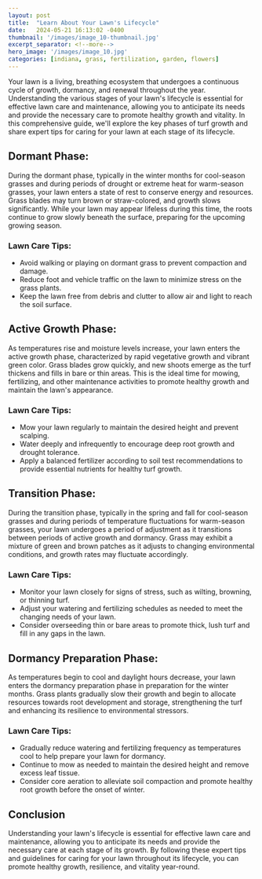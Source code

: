 ```yaml
---
layout: post
title:  "Learn About Your Lawn's Lifecycle"
date:   2024-05-21 16:13:02 -0400
thumbnail: '/images/image_10-thumbnail.jpg'
excerpt_separator: <!--more-->
hero_image: '/images/image_10.jpg'
categories: [indiana, grass, fertilization, garden, flowers]
---
```

Your lawn is a living, breathing ecosystem that undergoes a continuous cycle of growth, dormancy, and renewal throughout the year. <!--more-->Understanding the various stages of your lawn's lifecycle is essential for effective lawn care and maintenance, allowing you to anticipate its needs and provide the necessary care to promote healthy growth and vitality. In this comprehensive guide, we'll explore the key phases of turf growth and share expert tips for caring for your lawn at each stage of its lifecycle.

## Dormant Phase:
During the dormant phase, typically in the winter months for cool-season grasses and during periods of drought or extreme heat for warm-season grasses, your lawn enters a state of rest to conserve energy and resources. Grass blades may turn brown or straw-colored, and growth slows significantly. While your lawn may appear lifeless during this time, the roots continue to grow slowly beneath the surface, preparing for the upcoming growing season.

### Lawn Care Tips:
* Avoid walking or playing on dormant grass to prevent compaction and damage.
* Reduce foot and vehicle traffic on the lawn to minimize stress on the grass plants.
* Keep the lawn free from debris and clutter to allow air and light to reach the soil surface.

## Active Growth Phase:
As temperatures rise and moisture levels increase, your lawn enters the active growth phase, characterized by rapid vegetative growth and vibrant green color. Grass blades grow quickly, and new shoots emerge as the turf thickens and fills in bare or thin areas. This is the ideal time for mowing, fertilizing, and other maintenance activities to promote healthy growth and maintain the lawn's appearance.

### Lawn Care Tips:
* Mow your lawn regularly to maintain the desired height and prevent scalping.
* Water deeply and infrequently to encourage deep root growth and drought tolerance.
* Apply a balanced fertilizer according to soil test recommendations to provide essential nutrients for healthy turf growth.

## Transition Phase:
During the transition phase, typically in the spring and fall for cool-season grasses and during periods of temperature fluctuations for warm-season grasses, your lawn undergoes a period of adjustment as it transitions between periods of active growth and dormancy. Grass may exhibit a mixture of green and brown patches as it adjusts to changing environmental conditions, and growth rates may fluctuate accordingly.

### Lawn Care Tips:
* Monitor your lawn closely for signs of stress, such as wilting, browning, or thinning turf.
* Adjust your watering and fertilizing schedules as needed to meet the changing needs of your lawn.
* Consider overseeding thin or bare areas to promote thick, lush turf and fill in any gaps in the lawn.

## Dormancy Preparation Phase:
As temperatures begin to cool and daylight hours decrease, your lawn enters the dormancy preparation phase in preparation for the winter months. Grass plants gradually slow their growth and begin to allocate resources towards root development and storage, strengthening the turf and enhancing its resilience to environmental stressors.

### Lawn Care Tips:
* Gradually reduce watering and fertilizing frequency as temperatures cool to help prepare your lawn for dormancy.
* Continue to mow as needed to maintain the desired height and remove excess leaf tissue.
* Consider core aeration to alleviate soil compaction and promote healthy root growth before the onset of winter.

## Conclusion
Understanding your lawn's lifecycle is essential for effective lawn care and maintenance, allowing you to anticipate its needs and provide the necessary care at each stage of its growth. By following these expert tips and guidelines for caring for your lawn throughout its lifecycle, you can promote healthy growth, resilience, and vitality year-round.
